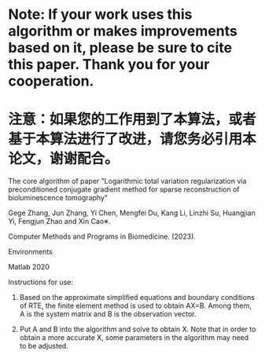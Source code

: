 # Note: If your work uses this algorithm or makes improvements based on it, please be sure to cite this paper. Thank you for your cooperation.

# 注意：如果您的工作用到了本算法，或者基于本算法进行了改进，请您务必引用本论文，谢谢配合。

The core algorithm of paper "Logarithmic total variation regularization via preconditioned conjugate gradient method for sparse reconstruction of bioluminescence tomography"

Gege Zhang, Jun Zhang, Yi Chen, Mengfei Du, Kang Li, Linzhi Su, Huangjian Yi, Fengjun Zhao and Xin Cao※.

Computer Methods and Programs in Biomedicine. (2023).

Environments

Matlab 2020

Instructions for use:

1. Based on the approximate simplified equations and boundary conditions of RTE, the finite element method is used to obtain AX=B. Among them, A is the system matrix and B is the observation vector.

2. Put A and B into the algorithm and solve to obtain X. Note that in order to obtain a more accurate X, some parameters in the algorithm may need to be adjusted.
